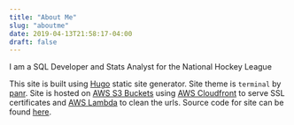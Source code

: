 ```yaml
---
title: "About Me"
slug: "aboutme"
date: 2019-04-13T21:58:17-04:00
draft: false
---
```


I am a SQL Developer and Stats Analyst for the National Hockey League

This site is built using [Hugo](https://gohugo.io/) static site generator.
Site theme is `terminal` by [panr](https://twitter.com/panr).
Site is hosted on [AWS S3 Buckets](https://aws.amazon.com/s3/) using
[AWS Cloudfront](https://aws.amazon.com/cloudfront/) to serve SSL certificates
and [AWS Lambda](https://aws.amazon.com/lambda/) to clean the urls. Source code
for site can be found [here](https://github.com/mcbarlowe/website).
